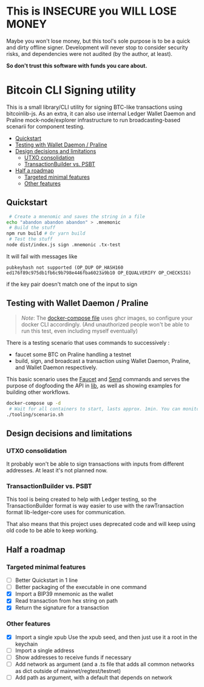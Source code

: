 # This is INSECURE you WILL LOSE MONEY

Maybe you won't lose money, but this tool's sole purpose
is to be a quick and dirty offline signer. Development will
never stop to consider security risks, and dependencies were
not audited (by the author, at least).

**So don't trust this software with funds you care about.**

# Bitcoin CLI Signing utility

This is a small library/CLI utility for signing BTC-like transactions using
bitcoinlib-js. As an extra, it can also use internal Ledger Wallet Daemon and
Praline mock-node/explorer infrastructure to run broadcasting-based scenarii for
component testing.

  - [Quickstart](#quickstart)
  - [Testing with Wallet Daemon / Praline](#testing-with-wallet-daemon-praline)
  - [Design decisions and limitations](#design-decisions-and-limitations)
    - [UTXO consolidation](#utxo-consolidation)
    - [TransactionBuilder vs. PSBT](#transactionbuilder-vs-psbt)
  - [Half a roadmap](#half-a-roadmap)
    - [Targeted minimal features](#targeted-minimal-features)
    - [Other features](#other-features)

## Quickstart

```bash
 # Create a mnenomic and saves the string in a file
echo "abandon abandon abandon" > .mnemonic
 # Build the stuff
npm run build # Or yarn build
 # Test the stuff
node dist/index.js sign .mnemonic .tx-test
```

It will fail with messages like
```
pubkeyhash not supported (OP_DUP OP_HASH160 ed176f89c975db1fb6c9b798e446fba6023a9b10 OP_EQUALVERIFY OP_CHECKSIG)
```
if the key pair doesn't match one of the input to sign

## Testing with Wallet Daemon / Praline

> *Note*: The [docker-compose file](./docker-compose.yml) uses ghcr images, so
> configure your docker CLI accordingly. (And unauthorized people won't be able to
> run this test, even including myself eventually)

There is a testing scenario that uses commands to successively :
- faucet some BTC on Praline handling a testnet
- build, sign, and broadcast a transaction using Wallet Daemon, Praline, and
  Wallet Daemon respectively.

This basic scenario uses the [Faucet](./src/commands/faucet.ts) and
[Send](./src/commands/send.ts) commands and serves the purpose of dogfooding the
API in [lib](./src/lib), as well as showing examples for building other
workflows.

``` bash
docker-compose up -d
 # Wait for all containers to start, lasts approx. 1min. You can monitor your CPU load
./tooling/scenario.sh
```

## Design decisions and limitations

### UTXO consolidation

It probably won't be able to sign transactions with inputs from different addresses.
At least it's not planned now.

### TransactionBuilder vs. PSBT

This tool is being created to help with Ledger testing, so the TransactionBuilder
format is way easier to use with the rawTransaction format lib-ledger-core
uses for communication.

That also means that this project uses deprecated code and will keep using old
code to be able to keep working.


## Half a roadmap

### Targeted minimal features

- [ ] Better Quickstart in 1 line
- [ ] Better packaging of the executable in one command
- [x] Import a BIP39 mnemonic as the wallet
- [x] Read transaction from hex string on path
- [x] Return the signature for a transaction

### Other features

- [x] Import a single xpub
      Use the xpub seed, and then just use it a root in the keychain
- [ ] Import a single address
- [ ] Show addresses to receive funds if necessary
- [ ] Add network as argument
      (and a .ts file that adds all common networks
      as dict outside of mainnet/regtest/testnet)
- [ ] Add path as argument, with a default that depends on network
